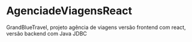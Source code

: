 # AgenciadeViagensReact
GrandBlueTravel, projeto agência de viagens versão frontend com react,
versão backend com Java JDBC
